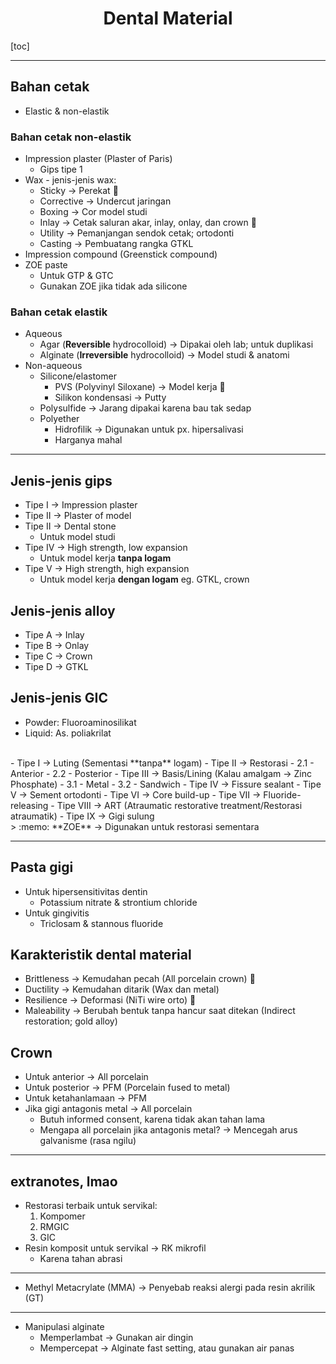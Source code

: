 # <center>Dental Material</center>


[toc]

---

## Bahan cetak

- Elastic & non-elastik

### Bahan cetak non-elastik

- Impression plaster (Plaster of Paris)
	- Gips tipe 1
- Wax - jenis-jenis wax:
	- Sticky &rarr; Perekat :moyai:
	- Corrective &rarr; Undercut jaringan
	- Boxing &rarr; Cor model studi
	- Inlay &rarr; Cetak saluran akar, inlay, onlay, dan crown :moyai:
	- Utility &rarr; Pemanjangan sendok cetak; ortodonti
	- Casting &rarr; Pembuatang rangka GTKL
- Impression compound (Greenstick compound)
- ZOE paste
	- Untuk GTP & GTC
	- Gunakan ZOE jika tidak ada silicone

### Bahan cetak elastik

- Aqueous
	- Agar (**Reversible** hydrocolloid) &rarr; Dipakai oleh lab; untuk duplikasi
	- Alginate (**Irreversible** hydrocolloid) &rarr; Model studi & anatomi
- Non-aqueous
	- Silicone/elastomer
		- PVS (Polyvinyl Siloxane) &rarr; Model kerja :moyai:
		- Silikon kondensasi &rarr; Putty
	- Polysulfide &rarr; Jarang dipakai karena bau tak sedap
	- Polyether
		- Hidrofilik &rarr; Digunakan untuk px. hipersalivasi
		- Harganya mahal

---

## Jenis-jenis gips

- Tipe I &rarr; Impression plaster
- Tipe II &rarr; Plaster of model
- Tipe II &rarr; Dental stone
	- Untuk model studi
- Tipe IV &rarr; High strength, low expansion
	- Untuk model kerja **tanpa logam**
- Tipe V &rarr; High strength, high expansion
	- Untuk model kerja **dengan logam** eg. GTKL, crown
 
## Jenis-jenis alloy

- Tipe A &rarr; Inlay
- Tipe B &rarr; Onlay
- Tipe C &rarr; Crown
- Tipe D &rarr; GTKL

## Jenis-jenis GIC

- Powder: Fluoroaminosilikat
- Liquid: As. poliakrilat
<br>
- Tipe I &rarr; Luting (Sementasi **tanpa** logam)
- Tipe II &rarr; Restorasi
	- 2.1 - Anterior
	- 2.2 - Posterior
- Tipe III &rarr; Basis/Lining (Kalau amalgam &rarr; Zinc Phosphate)
	- 3.1 - Metal
	- 3.2 - Sandwich
- Tipe IV &rarr; Fissure sealant
- Tipe V &rarr; Sement ortodonti
- Tipe VI &rarr; Core build-up
- Tipe VII &rarr; Fluoride-releasing
- Tipe VIII &rarr; ART (Atraumatic restorative treatment/Restorasi atraumatik)
- Tipe IX &rarr; Gigi sulung
<br>
  > :memo: **ZOE** &rarr; Digunakan untuk restorasi sementara

---

## Pasta gigi

- Untuk hipersensitivitas dentin
	- Potassium nitrate & strontium chloride
- Untuk gingivitis
	- Triclosam & stannous fluoride
 
## Karakteristik dental material

- Brittleness &rarr; Kemudahan pecah (All porcelain crown) :moyai:
- Ductility &rarr; Kemudahan ditarik (Wax dan metal)
- Resilience &rarr; Deformasi (NiTi wire orto) :moyai:
- Maleability &rarr; Berubah bentuk tanpa hancur saat ditekan (Indirect restoration; gold alloy)

## Crown

- Untuk anterior &rarr; All porcelain
- Untuk posterior &rarr; PFM (Porcelain fused to metal)
- Untuk ketahanlamaan &rarr; PFM
- Jika gigi antagonis metal &rarr; All porcelain
	- Butuh informed consent, karena tidak akan tahan lama
	- Mengapa all porcelain jika antagonis metal? &rarr; Mencegah arus galvanisme (rasa ngilu)

---

## extranotes, lmao

- Restorasi terbaik untuk servikal:
	1. Kompomer
	2. RMGIC
	3. GIC
- Resin komposit untuk servikal &rarr; RK mikrofil
	- Karena tahan abrasi

--- 

- Methyl Metacrylate (MMA) &rarr; Penyebab reaksi alergi pada resin akrilik (GT)

---

- Manipulasi alginate
	- Memperlambat &rarr; Gunakan air dingin
	- Mempercepat &rarr; Alginate fast setting, atau gunakan air panas
